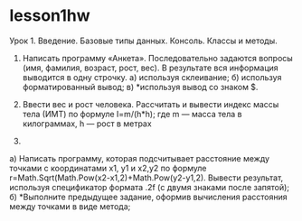 # lesson1hw
Урок 1. Введение. Базовые типы данных. Консоль. Классы и методы.
1. Написать программу «Анкета». Последовательно задаются вопросы (имя, фамилия, возраст, рост, вес). В результате вся информация выводится в одну строчку.
а) используя склеивание;
б) используя форматированный вывод;
в) *используя вывод со знаком $.

2. Ввести вес и рост человека. Рассчитать и вывести индекс массы тела (ИМТ) по формуле I=m/(h*h); где m — масса тела в килограммах, h — рост в метрах
3.
а) Написать программу, которая подсчитывает расстояние между точками с координатами x1, y1 и x2,y2 по формуле r=Math.Sqrt(Math.Pow(x2-x1,2)+Math.Pow(y2-y1,2). Вывести результат, используя спецификатор формата .2f (с двумя знаками после запятой);
б) *Выполните предыдущее задание, оформив вычисления расстояния между точками в виде метода;
